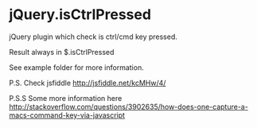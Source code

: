 jQuery.isCtrlPressed
====================

jQuery plugin which check is ctrl/cmd key pressed.

Result always in $.isCtrlPressed

See example folder for more information.

P.S. Check jsfiddle http://jsfiddle.net/kcMHw/4/

P.S.S Some more information here http://stackoverflow.com/questions/3902635/how-does-one-capture-a-macs-command-key-via-javascript
